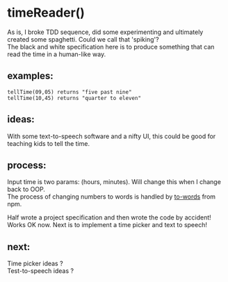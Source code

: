 # timeReader()

As is, I broke TDD sequence, did some experimenting and ultimately created some spaghetti. Could we call that 'spiking'?  
The black and white specification here is to produce something that can read the time in a human-like way.

## examples:

`tellTime(09,05) returns "five past nine"`  
`tellTime(10,45) returns "quarter to eleven"`

## ideas:

With some text-to-speech software and a nifty UI, this could be good for teaching kids to tell the time.

## process:

Input time is two params: (hours, minutes). Will change this when I change back to OOP.  
The process of changing numbers to words is handled by [to-words](https://www.npmjs.com/package/to-words) from npm.

Half wrote a project specification and then wrote the code by accident!  
Works OK now. Next is to implement a time picker and text to speech!

## next:

Time picker ideas ?  
Test-to-speech ideas ?
